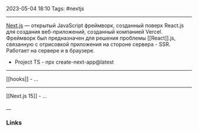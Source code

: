 2023-05-04 18:10
Tags: #nextjs

---

[Next.js](https://nextjs.org/) — открытый JavaScript фреймворк, созданный поверх React.js для создания веб-приложений, созданный компанией Vercel. Фреймворк был предназначен для решения проблемы [[React]].js, связанную с отрисовкой приложения на стороне сервера - SSR. Работает на сервере и в браузере.
- Project TS - npx create-next-app@latest
 
---

[[hooks]] - ...

---

[[Next.js 15]] - ...

__
### Links
